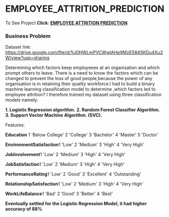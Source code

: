 # EMPLOYEE_ATTRITION_PREDICTION

To See Project **Click**: [<b>EMPLOYEE ATTRITION PREDICTION</b>](https://github.com/BlessingNehohwa/Employee_Attrition_Prediction/blob/main/Employee%20Attrition%20Prediction.ipynb)

### Business Problem

Dataset link: https://drive.google.com/file/d/1jJ0HWLmPVCWwlAHp9MzE584SKGu4Xu2W/view?usp=sharing

Determining which factors keep employeees at an organisation and which prompt others to leave. There is a need to know the factors which can be changed to prevent the loss of good people,because the power of any organisation is in retaining their quality workforce.I had to build a binary machine learning classification model to determine ,which factors led to employee attrition? I therefore trained my dataset using three classification models namely:

**1. Logistic Regression algorithm.**
**2. Random Forest Classifier Algorithm.**
**3. Support Vector Machine Algorithm. (SVC).**

Features:

**Education**
1 'Below College' 2 'College' 3 'Bachelor' 4 'Master' 5 'Doctor'

**EnvironmentSatisfaction**1 'Low' 2 'Medium' 3 'High' 4 'Very High'

**JobInvolvement**1 'Low' 2 'Medium' 3 'High' 4 'Very High'

**JobSatisfaction**1 'Low' 2 'Medium' 3 'High' 4 'Very High'

**PerformanceRating**1 'Low' 2 'Good' 3 'Excellent' 4 'Outstanding'

**RelationshipSatisfaction**1 'Low' 2 'Medium' 3 'High' 4 'Very High'

**WorkLifeBalance**1 'Bad' 2 'Good' 3 'Better' 4 'Best'

<b>Eventually settled for the Logistic Regression Model, it had higher accuracy of 88% 
